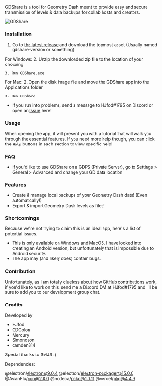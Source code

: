 GDShare is a tool for Geometry Dash meant to provide easy and secure transmission of levels & data backups for collab hosts and creators.

![GDShare](https://cdn.discordapp.com/attachments/710138816073302046/739587249351426098/small.png)

### Installation

1. Go to [the latest release](https://github.com/HJfod/GDshare/releases/latest) and download the topmost asset (Usually named gdshare-version or something)

For Windows:
	2. Unzip the downloaded zip file to the location of your choosing

	3. Run GDShare.exe

For Mac:
	2. Open the disk image file and move the GDShare app into the Applications folder

	3. Run GDShare

 * If you run into problems, send a message to HJfod#1795 on Discord or open an [Issue](https://github.com/HJfod/gdshare/issues) here!

### Usage

When opening the app, it will present you with a tutorial that will walk you through the essential features. If you need more help though, you can click the `Help` buttons in each section to view specific help!

### FAQ

 * If you'd like to use GDShare on a GDPS (Private Server), go to Settings > General > Advanced and change your GD data location

### Features

* Create & manage local backups of your Geometry Dash data! (Even automatically!)
 * Export & import Geometry Dash levels as files!

### Shortcomings

Because we're not trying to claim this is an ideal app, here's a list of potential issues.

 * This is only available on Windows and MacOS. I have looked into creating an Android version, but unfortunately that is impossible due to Android security.
 * The app may (and likely does) contain bugs.

### Contribution

Unfortunately, as I am totally clueless about how GitHub contributions work, if you'd like to work on this, send me a Discord DM at HJfod#1795 and I'll be sure to add you to our development group chat.

### Credits

Developed by
 * HJfod
 * GDColon
 * Mercury
 * Simonoson
 * camden314

Special thanks to SMJS :)

Dependencies:

@electron/electron@9.0.4
@electron/electron-packager@15.0.0
@AvianFlu/ncp@2.0.0
@nodeca/pako@1.0.11
@vercel/pkg@4.4.9
